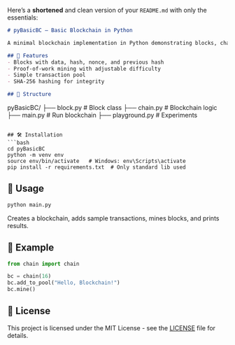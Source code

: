 Here’s a **shortened** and clean version of your `README.md` with only the essentials:

```markdown
# pyBasicBC – Basic Blockchain in Python

A minimal blockchain implementation in Python demonstrating blocks, chains, proof-of-work, and SHA-256 hashing.

## 🚀 Features
- Blocks with data, hash, nonce, and previous hash
- Proof-of-work mining with adjustable difficulty
- Simple transaction pool
- SHA-256 hashing for integrity

## 📂 Structure
```

pyBasicBC/
├── block.py       # Block class
├── chain.py       # Blockchain logic
├── main.py        # Run blockchain
├── playground.py  # Experiments

````

## 🛠 Installation
```bash
cd pyBasicBC
python -m venv env
source env/bin/activate   # Windows: env\Scripts\activate
pip install -r requirements.txt  # Only standard lib used
````

## 🎯 Usage

```bash
python main.py
```

Creates a blockchain, adds sample transactions, mines blocks, and prints results.

## 📌 Example

```python
from chain import chain

bc = chain(16)
bc.add_to_pool("Hello, Blockchain!")
bc.mine()
```

## 📄 License

This project is licensed under the MIT License - see the [LICENSE](LICENSE) file for details.

```

